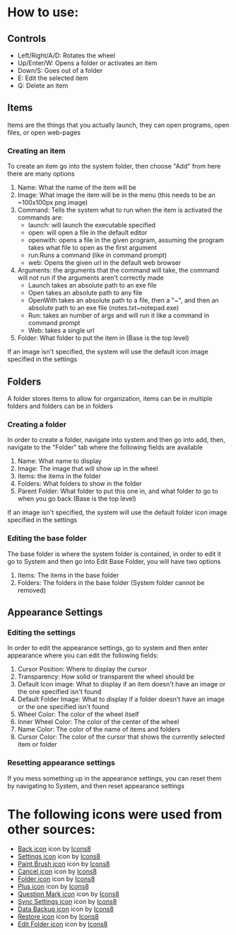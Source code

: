 <!DOCTYPE html>
<html lang="en">
<head>
    <meta charset="UTF-8">
</head>
<body>
    <h1>
        How to use:
    </h1>
    <h2> Controls </h2>
    <ul>
        <li>Left/Right/A/D: Rotates the wheel</li>
        <li>Up/Enter/W: Opens a folder or activates an item</li>
        <li>Down/S: Goes out of a folder</li>
        <li>E: Edit the selected item</li>
        <li>Q: Delete an item</li>
    </ul>
    <h2>Items</h2>
    <p>Items are the things that you actually launch, they can open programs, open files, or open web-pages</p>
    <h3>Creating an item</h3>
    <p>To create an item go into the system folder, then choose "Add" from here there are many options</p>
    <ol>
        <li>Name: What the name of the item will be</li>
        <li>Image: What image the item will be in the menu (this needs to be an ~100x100px png image)</li>
        <li>Command: Tells the system what to run when the item is activated the commands are:
            <ul>
                <li>launch: will launch the executable specified</li>
                <li>open: will open a file in the default editor</li>
                <li>openwith: opens a file in the given program, assuming the program takes what file to open as the first argument</li>
                <li>run:Runs a command (like in command prompt)</li>
                <li>web: Opens the given url in the default web browser</li>
            </ul>
        </li>
        <li>Arguments: the arguments that the command will take, the command will not run if the arguments aren't correctly made
            <ul>
                <li>Launch takes an absolute path to an exe file</li>
                <li>Open takes an absolute path to any file</li>
                <li>OpenWith takes an absolute path to a file, then a "~", and then an absolute path to an exe file (notes.txt~notepad.exe)</li>
                <li>Run: takes an number of args and will run it like a command in command prompt</li>
                <li>Web: takes a single url</li>
            </ul>
        </li>
        <li>Folder: What folder to put the item in (Base is the top level)</li>
    </ol>
    <p> If an image isn't specified, the system will use the default icon image specified in the settings</p>
    <h2>Folders</h2>
    <p>A folder stores items to allow for organization, items can be in multiple folders and folders can be in folders</p>
    <h3> Creating a folder </h3>
    <p>In order to create a folder, navigate into system and then go into add, then, navigate to the "Folder" tab where the following fields are available</p>
    <ol>
        <li>Name: What name to display</li>
        <li>Image: The image that will show up in the wheel</li>
        <li>Items: the items in the folder</li>
        <li>Folders: What folders to show in the folder</li>
        <li>Parent Folder: What folder to put this one in, and what folder to go to when you go back (Base is the top level)</li>
    </ol>
    <p> If an image isn't specified, the system will use the default folder icon image specified in the settings</p>
    <h3>Editing the base folder</h3>
    <p>The base folder is where the system folder is contained, in order to edit it go to System and then go into Edit Base Folder, you will have two options</p>
    <ol>
        <li>Items: The items in the base folder</li>
        <li>Folders: The folders in the base folder (System folder cannot be removed)</li>
    </ol>
    <h2>Appearance Settings</h2>
    <h3>Editing the settings</h3>
    <p>In order to edit the appearance settings, go to system and then enter appearance where you can edit the following fields:</p>
    <ol>
        <li>Cursor Position: Where to display the cursor</li>
        <li>Transparency: How solid or transparent the wheel should be</li>
        <li>Default Icon image: What to display if an item doesn't have an image or the one specified isn't found</li>
        <li>Default Folder Image: What to display if a folder doesn't have an image or the one specified isn't found</li>
        <li>Wheel Color: The color of the wheel itself</li>
        <li>Inner Wheel Color: The color of the center of the wheel</li>
        <li>Name Color: The color of the name of items and folders</li>
        <li>Cursor Color: The color of the cursor that shows the currently selected item or folder</li>
    </ol>
    <h3>Resetting appearance settings</h3>
    <p>If you mess something up in the appearance settings, you can reset them by navigating to System, and then reset appearance settings</p>
    <h1>
        The following icons were used from other sources:
    </h1>
    <ul>
        <li>
            <a target="_blank" href="https://icons8.com/icons/set/back">Back icon</a> icon by <a target="_blank" href="https://icons8.com">Icons8</a>
        </li>
        <li>
            <a target="_blank" href="https://icons8.com/icons/set/settings">Settings icon</a> icon by <a target="_blank" href="https://icons8.com">Icons8</a>
        </li>
        <li>
            <a target="_blank" href="https://icons8.com/icons/set/paint-brush">Paint Brush icon</a> icon by <a target="_blank" href="https://icons8.com">Icons8</a>
        </li>
        <li>
            <a target="_blank" href="https://icons8.com/icons/set/cancel">Cancel icon</a> icon by <a target="_blank" href="https://icons8.com">Icons8</a>
        </li>
        <li>
            <a target="_blank" href="https://icons8.com/icons/set/folder-invoices">Folder icon</a> icon by <a target="_blank" href="https://icons8.com">Icons8</a>
        </li>
        <li>
            <a target="_blank" href="https://icons8.com/icons/set/plus">Plus icon</a> icon by <a target="_blank" href="https://icons8.com">Icons8</a>
        </li>
        <li>
            <a target="_blank" href="https://icons8.com/icons/set/question-mark">Question Mark icon</a> icon by <a target="_blank" href="https://icons8.com">Icons8</a>
        </li>
        <li>
            <a target="_blank" href="https://icons8.com/icons/set/sync-settings">Sync Settings icon</a> icon by <a target="_blank" href="https://icons8.com">Icons8</a>
        </li>
        <li>
            <a target="_blank" href="https://icons8.com/icons/set/data-backup">Data Backup icon</a> icon by <a target="_blank" href="https://icons8.com">Icons8</a>
        </li>
        <li>
            <a target="_blank" href="https://icons8.com/icons/set/settings-backup-restore">Restore icon</a> icon by <a target="_blank" href="https://icons8.com">Icons8</a>
        </li>
        <li>
            <a target="_blank" href="https://icons8.com/icons/set/edit-folder">Edit Folder icon</a> icon by <a target="_blank" href="https://icons8.com">Icons8</a>
        </li>
    </ul>
</body>
</html>
